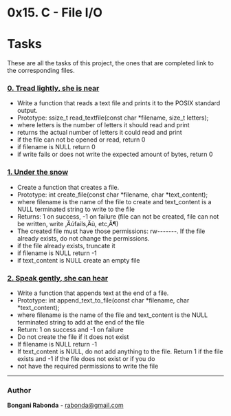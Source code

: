# 0x15. C - File I/O

# Tasks

These are all the tasks of this project, the ones that are completed link to the corresponding files.

### [0. Tread lightly, she is near](./0-read_textfile.c)
*  Write a function that reads a text file and prints it to the POSIX standard output.
*  Prototype: ssize_t read_textfile(const char *filename, size_t letters);
*  where letters is the number of letters it should read and print
*  returns the actual number of letters it could read and print
*  if the file can not be opened or read, return 0
*  if filename is NULL return 0
*  if write fails or does not write the expected amount of bytes, return 0

### [1. Under the snow](./1-create_file.c)
*  Create a function that creates a file.
*  Prototype: int create_file(const char *filename, char *text_content);
*  where filename is the name of the file to create and text_content is a NULL terminated string to write to the file
*  Returns: 1 on success, -1 on failure (file can not be created, file can not be written, write ‚Äúfails‚Äù, etc‚Ä¶)
*  The created file must have those permissions: rw-------. If the file already exists, do not change the permissions.
*  if the file already exists, truncate it
*  if filename is NULL return -1
*  if text_content is NULL create an empty file

### [2. Speak gently, she can hear](./2-append_text_to_file.c)
*  Write a function that appends text at the end of a file.
*  Prototype: int append_text_to_file(const char *filename, char *text_content);
*  where filename is the name of the file and text_content is the NULL terminated string to add at the end of the file
*  Return: 1 on success and -1 on failure
*  Do not create the file if it does not exist
*  If filename is NULL return -1
*  If text_content is NULL, do not add anything to the file. Return 1 if the file exists and -1 if the file does not exist or if you do
*  not have the required permissions to write the file
---

### Author
**Bongani Rabonda** - [rabonda@gmail.com](https://github.com/rabonda)
